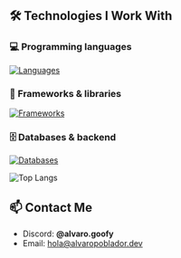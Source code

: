 ## 🛠 Technologies I Work With  

### 💻 Programming languages  
[![Languages](https://skillicons.dev/icons?i=html,css,js,ts,py,cpp,java,rust)](https://skillicons.dev)  

### 🚀 Frameworks & libraries  
[![Frameworks](https://skillicons.dev/icons?i=react,next,discordjs,tauri)](https://skillicons.dev)  

### 🗄️ Databases & backend  
[![Databases](https://skillicons.dev/icons?i=mongo,sqlite,nodejs)](https://skillicons.dev)  

![Top Langs]([https://github-readme-stats-git-masterrstaa-rickstaa.vercel.app/api/top-langs/?username=alvaroelpob&layout=compact](https://github-readme-stats.vercel.app/api/top-langs/?username=alvaroelpob&langs_count=5))  

## 📫 Contact Me  
- Discord: **@alvaro.goofy**  
- Email: [hola@alvaropoblador.dev](mailto:hola@alvaropoblador.dev)  
